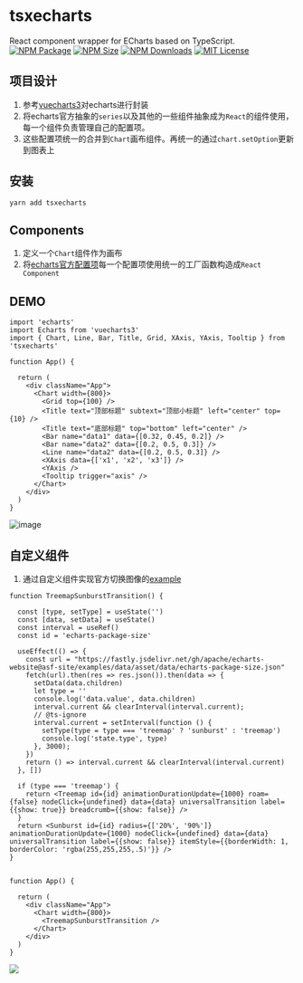 # tsxecharts
React component wrapper for ECharts based on TypeScript.
<a href="https://www.npmjs.com/package/tsxecharts"><img alt="NPM Package" src="https://img.shields.io/npm/v/tsxecharts.svg?style=flat-square"></a>
<a href="https://www.npmjs.com/package/tsxecharts"><img alt="NPM Size" src="https://img.shields.io/bundlephobia/minzip/tsxecharts"></a>
<a href="https://www.npmjs.com/package/tsxecharts"><img alt="NPM Downloads" src="https://img.shields.io/npm/dm/tsxecharts?logo=npm&style=flat-square"></a>
<a href="/LICENSE"><img src="https://img.shields.io/github/license/lloydzhou/tsxecharts?style=flat-square" alt="MIT License"></a>

## 项目设计
1. 参考[vuecharts3](https://github.com/lloydzhou/vuecharts)对echarts进行封装
2. 将echarts官方抽象的`series`以及其他的一些组件抽象成为`React`的组件使用，每一个组件负责管理自己的配置项。
3. 这些配置项统一的合并到`Chart`画布组件。再统一的通过`chart.setOption`更新到图表上


## 安装
```
yarn add tsxecharts
```

## Components

1. 定义一个`Chart`组件作为画布
2. 将[echarts官方配置项](https://echarts.apache.org/zh/option.html#title)每一个配置项使用统一的工厂函数构造成`React Component`


## DEMO
```
import 'echarts'
import Echarts from 'vuecharts3'
import { Chart, Line, Bar, Title, Grid, XAxis, YAxis, Tooltip } from 'tsxecharts'

function App() {

  return (
    <div className="App">
      <Chart width={800}>
        <Grid top={100} />
        <Title text="顶部标题" subtext="顶部小标题" left="center" top={10} />
        <Title text="底部标题" top="bottom" left="center" />
        <Bar name="data1" data={[0.32, 0.45, 0.2]} />
        <Bar name="data2" data={[0.2, 0.5, 0.3]} />
        <Line name="data2" data={[0.2, 0.5, 0.3]} />
        <XAxis data={['x1', 'x2', 'x3']} />
        <YAxis />
        <Tooltip trigger="axis" />
      </Chart>
    </div>
  )
}

```

![image](https://user-images.githubusercontent.com/1826685/174950158-e5f8258d-b0b9-4c39-be90-7eefbb7667f0.png)


## 自定义组件

1. 通过自定义组件实现官方切换图像的[example](https://echarts.apache.org/examples/zh/editor.html?c=treemap-sunburst-transition)

```
function TreemapSunburstTransition() {

  const [type, setType] = useState('')
  const [data, setData] = useState()
  const interval = useRef()
  const id = 'echarts-package-size'

  useEffect(() => {
    const url = "https://fastly.jsdelivr.net/gh/apache/echarts-website@asf-site/examples/data/asset/data/echarts-package-size.json"
    fetch(url).then(res => res.json()).then(data => {
      setData(data.children)
      let type = ''
      console.log('data.value', data.children)
      interval.current && clearInterval(interval.current);
      // @ts-ignore
      interval.current = setInterval(function () {
        setType(type = type === 'treemap' ? 'sunburst' : 'treemap')
        console.log('state.type', type)
      }, 3000);
    })
    return () => interval.current && clearInterval(interval.current)
  }, [])

  if (type === 'treemap') {
    return <Treemap id={id} animationDurationUpdate={1000} roam={false} nodeClick={undefined} data={data} universalTransition label={{show: true}} breadcrumb={{show: false}} />
  }
  return <Sunburst id={id} radius={['20%', '90%']} animationDurationUpdate={1000} nodeClick={undefined} data={data} universalTransition label={{show: false}} itemStyle={{borderWidth: 1, borderColor: 'rgba(255,255,255,.5)'}} />
}


function App() {

  return (
    <div className="App">
      <Chart width={800}>
        <TreemapSunburstTransition />
      </Chart>
    </div>
  )
}
```

![](https://fastly.jsdelivr.net/gh/apache/echarts-website@asf-site/examples/data/thumb/treemap-sunburst-transition.webp?_v_=1655181358610)


